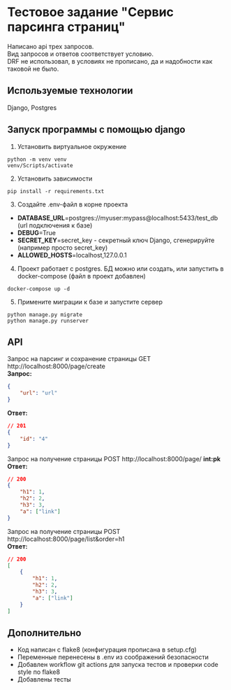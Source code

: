 # Тестовое задание "Сервис парсинга страниц"

Написано api трех запросов.\
Вид запросов и ответов соответствует условию.\
DRF не использовал, в условиях не прописано, да и надобности как таковой не было.

## Используемые технологии
Django, Postgres

## Запуск программы с помощью django

1. Установить виртуальное окружение
```
python -m venv venv
venv/Scripts/activate
```

2. Установить зависимости
```
pip install -r requirements.txt
```

3. Создайте .env-файл в корне проекта
- **DATABASE_URL**=postgres://myuser:mypass@localhost:5433/test_db (url подключения к базе)
- **DEBUG**=True
- **SECRET_KEY**=secret_key - секретный ключ Django, сгенерируйте (например просто secret_key)
- **ALLOWED_HOSTS**=localhost,127.0.0.1

4. Проект работает с postgres.
БД можно или создать, или запустить в docker-compose (файл в проект добавлен)
```
docker-compose up -d
```

5. Примените миграции к базе и запустите сервер
```
python manage.py migrate
python manage.py runserver
```
## API
Запрос на парсинг и сохранение страницы
GET http://localhost:8000/page/create \
**Запрос:**
```json
{
    "url": "url"
}
```
**Ответ:**
```json
// 201
{
    "id": "4"
}
```
Запрос на получение страницы
POST http://localhost:8000/page/ **int:pk** \
**Ответ:**
```json
// 200
{
    "h1": 1,
    "h2": 2,
    "h3": 3,
    "a": ["link"]
}
```
Запрос на получение страницы
POST http://localhost:8000/page/list&order=h1 \
**Ответ:**
```json
// 200
[
    {
        "h1": 1,
        "h2": 2,
        "h3": 3,
        "a": ["link"]
    }
]
```

## Дополнительно 
- Код написан с flake8 (конфигурация прописана в setup.cfg)
- Переменные перенесены в .env из соображений безопасности
- Добавлен workflow git actions для запуска тестов и проверки code style по flake8
- Добавлены тесты